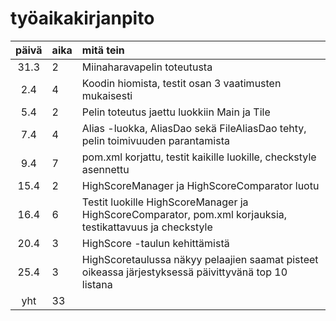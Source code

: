 # työaikakirjanpito

| päivä | aika | mitä tein  |
| :----:|:-----| :-----|
| 31.3  | 2    | Miinaharavapelin toteutusta |
| 2.4   | 4    | Koodin hiomista, testit osan 3 vaatimusten mukaisesti |
| 5.4   | 2    | Pelin toteutus jaettu luokkiin Main ja Tile |
| 7.4   | 4    | Alias -luokka, AliasDao sekä FileAliasDao tehty, pelin toimivuuden parantamista |
| 9.4   | 7    | pom.xml korjattu, testit kaikille luokille, checkstyle asennettu |
| 15.4  | 2    | HighScoreManager ja HighScoreComparator luotu |
| 16.4  | 6    | Testit luokille HighScoreManager ja HighScoreComparator, pom.xml korjauksia, testikattavuus ja checkstyle |
| 20.4  | 3    | HighScore -taulun kehittämistä |
| 25.4  | 3    | HighScoretaulussa näkyy pelaajien saamat pisteet oikeassa järjestyksessä päivittyvänä top 10 listana |
| yht   | 33   | | 
